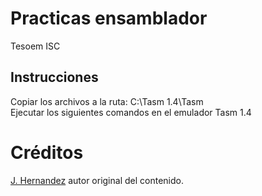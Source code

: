 # Practicas ensamblador
Tesoem ISC

## Instrucciones
Copiar los archivos a la ruta: C:\Tasm 1.4\Tasm\
Ejecutar los siguientes comandos en el emulador Tasm 1.4

# Créditos
  [J. Hernandez](https://github.com/Jorge-E-HH) autor original del contenido.

